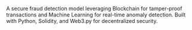A secure fraud detection model leveraging Blockchain for tamper-proof transactions and Machine Learning for real-time anomaly detection. Built with Python, Solidity, and Web3.py for decentralized security.
